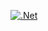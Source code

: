 [![.Net](https://github.com/cjdutoit/BuildTestApp/actions/workflows/dotnet.yml/badge.svg)](https://github.com/cjdutoit/BuildTestApp/actions/workflows/dotnet.yml)

